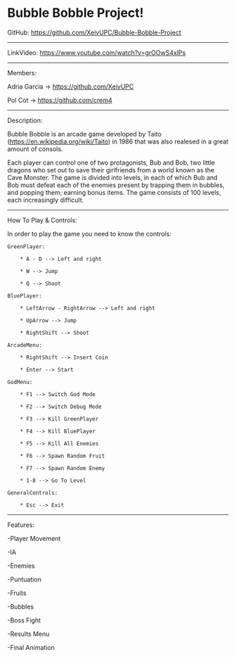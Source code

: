 # Bubble Bobble Project!

GitHub:
https://github.com/XeivUPC/Bubble-Bobble-Project
________________________________________________________

LinkVideo:
https://www.youtube.com/watch?v=grOOwS4xlPs
________________________________________________________

Members:

Adria Garcia -> https://github.com/XeivUPC

Pol Cot -> https://github.com/crem4
________________________________________________________

Description:

Bubble Bobble is an arcade game developed by Taito (https://en.wikipedia.org/wiki/Taito) in 1986 that was also realesed in a great amount of consols.

Each player can control one of two protagonists, Bub and Bob, two little dragons who set out to save their girlfriends from a world known as the Cave Monster. The game is divided into levels, in each of which Bub and Bob must defeat each of the enemies present by trapping them in bubbles, and popping them; earning bonus items. The game consists of 100 levels, each increasingly difficult.
________________________________________________________

How To Play & Controls:

In order to play the game you need to know the controls:

    GreenPlayer:

        * A - D --> Left and right

        * W --> Jump

        * Q --> Shoot

    BluePlayer:

        * LeftArrow - RightArrow --> Left and right

        * UpArrow --> Jump

        * RightShift --> Shoot

    ArcadeMenu:

        * RightShift --> Insert Coin

        * Enter --> Start

    GodMenu:

        * F1 --> Switch God Mode

        * F2 --> Switch Debug Mode

        * F3 --> Kill GreenPlayer

        * F4 --> Kill BluePlayer

        * F5 --> Kill All Enemies

        * F6 --> Spawn Random Fruit

        * F7 --> Spawn Random Enemy

        * 1-8 --> Go To Level

    GeneralControls:

        * Esc --> Exit

________________________________________________________

Features:

-Player Movement

-IA

-Enemies

-Puntuation

-Fruits

-Bubbles

-Boss Fight

-Results Menu

-Final Animation
